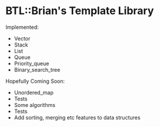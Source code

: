 # BTL::Brian's Template Library

Implemented:

* Vector
* Stack
* List
* Queue
* Priority_queue
* Binary_search_tree

Hopefully Coming Soon:

* Unordered_map
* Tests
* Some algorithms
* Tests
* Add sorting, merging etc features to data structures
